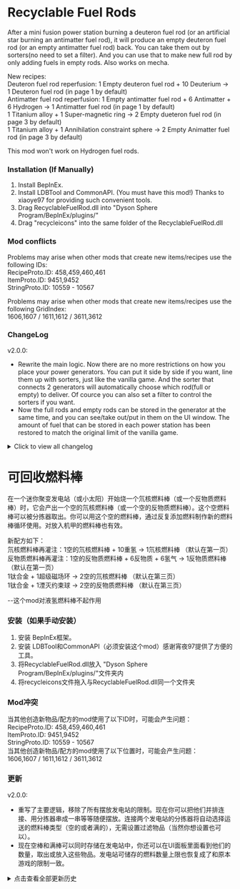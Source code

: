 # Recyclable Fuel Rods

After a mini fusion power station burning a deuteron fuel rod (or an artificial star burning an antimatter fuel rod), it will produce an empty deuteron fuel rod (or an empty antimatter fuel rod) back. You can take them out by sorters(no need to set a filter). And you can use that to make new full rod by only adding fuels in empty rods. Also works on mecha. 

New recipes:   
Deuteron fuel rod reperfusion: 1 Empty deuteron fuel rod + 10 Deuterium -> 1 Deuteron fuel rod   (in page 1 by default)  
Antimatter fuel rod reperfusion: 1 Empty antimatter fuel rod + 6 Antimatter + 6 Hydrogen -> 1 Antimatter fuel rod   (in page 1 by default)    
1 Titanium alloy + 1 Super-magnetic ring -> 2 Empty dueteron fuel rod    (in page 3 by default)   
1 Titanium alloy + 1 Annihilation constraint sphere -> 2 Empty Animatter fuel rod   (in page 3 by default)    

This mod won't work on Hydrogen fuel rods. 

### Installation (If Manually)

1. Install BepInEx.   
2. Install LDBTool and CommonAPI. (You must have this mod!) Thanks to xiaoye97 for providing such convenient tools.   
3. Drag RecyclableFuelRod.dll into "Dyson Sphere Program/BepInEx/plugins/"   
4. Drag "recycleicons" into the same folder of the RecyclableFuelRod.dll  

### Mod conflicts

Problems may arise when other mods that create new items/recipes use the following IDs:   
RecipeProto.ID: 458,459,460,461   
ItemProto.ID: 9451,9452   
StringProto.ID: 10559 - 10567   

Problems may arise when other mods that create new items/recipes use the following GridIndex:   
1606,1607 / 1611,1612 / 3611,3612   

### ChangeLog

v2.0.0: 
 - Rewrite the main logic. Now there are no more restrictions on how you place your power generators. You can put it side by side if you want, line them up with sorters, just like the vanilla game. And the sorter that connects 2 generators will automatically choose which rod(full or empty) to deliver. Of cource you can also set a filter to control the sorters if you want.
 - Now the full rods and empty rods can be stored in the generator at the same time, and you can see/take out/put in them on the UI window. The amount of fuel that can be stored in each power station has been restored to match the original limit of the vanilla game.  


<details>
  <summary> Click to view all changelog </summary>  

the versions before v1.1.9 have some limitations when you build the generators:  
--After installing this mod, the mini fusion power station and artificial star can only storage one fuel rod (full or empty) now (if by sorter). If you put more than one rods by your hand, the full-fuel rods will not become empty rods except for the last one.   
--In that case, you can no longer build "mini fusion power stations or artificial stars" side by side (Does not affect thermal power stations). Because these two kinds of power stations can only get fuel from the conveyor belt, but not from other power stations. And in order to take out the empty fuel rods, you also need to build conveyor belts to transport the empty fuel rods away (but not necessary, see the next note) .   
--To prevent the power station from being unable to receive new fuel rod due to the blockage of empty fuel rods, If a power station ran out off fuel inside, and there is still empty rod which have not been taken away, The power station will still accept new full-fuel rod, and the original empty rod will disappear. 

v1.1.8 and v1.1.9: Use CommonAPI instead of MoreProtoPages to select the empty rods. The MoreProtoPages mod has been deprecated.

v1.1.7: Add the recipe to make the empty rod. You can see it in the 3rd page if you install the MoreProtoPages mod.   
          Fix the problem that you can't find empty rods in ILS or PLS. Now you can select them in the 3rd page.    
          Reduced time consumption of reperfusion recipes to match the vanilla recipes.  

v1.1.6: Now the mecha will return an empty rod when it burns out a fuel rod. Fix two description text errors.

v1.1.5: Update for game version 0.9.24.11182. (2022-1-20). After you update this mod, you MUST DELETE the temp fix .dll file, if you've downloaded it from my github. (named RFRTempPatch.dll) Because this two dll files are in conflict with each other.

v1.1.4: Modify the recipe of Antimatter fuel rod reperfusion(Antimatter & Hydrogen: 10 to 6) to make it consistent with the game update. 

v1.1.3: Correct a description text error. 

v1.1.2: Fix a bug that you can not select the empty rods as cargo in the ILS or PLS. 

v1.1.0 & v1.1.1: Fix a bug that may cause errors and abnormal performance when manually crafting deuteron fuel rods. 

v1.0.1: Fix a bug that may cause the abnormal consumption speed (5x) of the fuel rods. 
</details>

# 可回收燃料棒

在一个迷你聚变发电站（或小太阳）开始烧一个氘核燃料棒（或一个反物质燃料棒）时，它会产出一个空的氘核燃料棒（或一个空的反物质燃料棒）。这个空燃料棒可以被分拣器取出。你可以用这个空的燃料棒，通过反复添加燃料制作新的燃料棒循环使用。对放入机甲的燃料棒也有效。

新配方如下：   
氘核燃料棒再灌注：1空的氘核燃料棒 + 10重氢 -> 1氘核燃料棒   （默认在第一页）  
反物质燃料棒再灌注：1空的反物质燃料棒 + 6反物质 + 6氢气 -> 1反物质燃料棒    （默认在第一页）  
1钛合金 + 1超级磁场环 -> 2空的氘核燃料棒  （默认在第三页）  
1钛合金 + 1湮灭约束球 -> 2空的反物质燃料棒  （默认在第三页）  

--这个mod对液氢燃料棒不起作用   
 

### 安装（如果手动安装）

1. 安装 BepInEx框架。   
2. 安装 LDBTool和CommonAPI（必须安装这个mod）感谢宵夜97提供了方便的工具。   
3. 将RecyclableFuelRod.dll放入 "Dyson Sphere Program/BepInEx/plugins/"文件夹内    
4. 将recycleicons文件拖入与RecyclableFuelRod.dll同一个文件夹  

### Mod冲突

当其他创造新物品/配方的mod使用了以下ID时，可能会产生问题：   
RecipeProto.ID: 458,459,460,461   
ItemProto.ID: 9451,9452   
StringProto.ID: 10559 - 10567   
当其他创造新物品/配方的mod使用了以下位置时，可能会产生问题：   
1606,1607 / 1611,1612 / 3611,3612   

### 更新

v2.0.0: 
 - 重写了主要逻辑，移除了所有摆放发电站的限制。现在你可以把他们并排连接、用分拣器串成一串等等随便摆放。连接两个发电站的分拣器将自动选择运送的燃料棒类型（空的或者满的），无需设置过滤物品（当然你想设置也可以）。  
 - 现在空棒和满棒可以同时存储在发电站中，你还可以在UI面板里面看到他们的数量，取出或放入这些物品。发电站可储存的燃料数量上限也恢复成了和原本游戏的限制一致。 

<details>
  <summary> 点击查看全部更新历史 </summary>  

在v1.1.9以前的版本，使用这个mod有诸多限制：  
--安装这个mod后，迷你聚变发电站和小太阳最多只能储存一个燃料棒（或一个空的燃料棒），如果是被分拣器抓进来的话。如果你非要手动一下子塞入多个燃料棒，那么这些燃料棒都不能产生空的燃料棒，除了最后一个。   
--在这种情况下，你不再能并排建造迷你聚变发电站和小太阳（不影响燃烧发电站），因为这两种发电站都只能从传送带上获取燃料，而不能从其他发电站获取燃料。而且为了取出空的燃料棒，你还需要配置一条输出传送带将空的燃料棒运走（但不是必须的，见下一条）。   
--为了防止空燃料棒堵塞导致发电站无法接受新的燃料棒，如果发电站内部的燃料被消耗干净，而空燃料棒仍然没有被运走，发电站还是会接受新的满燃料棒，但是上次的空燃料棒会消失掉。  

v1.1.8 - v1.1.9: 使用CommonAPI来选择空的燃料棒。原本的mod MoreProtoPages已被弃用。

v1.1.7: 新增了制造空燃料棒的配方，他们默认在第三页，因此你需要安装MoreProtoPages mod来看到他们。  
          修复了物流塔中找不到空燃料棒的问题，现在你可以在第三页选择空燃料棒来作为物流塔的货物。  
          减少再灌注配方的时间消耗来与游戏本体配方相匹配。  

v1.1.6: 现在，机甲烧尽燃料棒后也会返还一个空的燃料棒。更正了两处表述文本的错误。

v1.1.5: 更新以适配游戏版本0.9.24.11182（游戏更新于2022-1-20）请注意，如果你之前从我的github下载过这个mod的临时修复版本，请务必删除那个dll文件（名字叫RFRTempPatch.dll）！！！因为二者是冲突的。

v1.1.4: 修改反物质燃料棒再灌注的配方（反物质和氢气消耗10 -> 6），使其与游戏更新一致。

v1.1.3: 更正一个描述文本错误。

v1.1.2: 修复一个bug，该bug曾导致你无法在物流站里面选择空的燃料棒。

v1.1.0 & v1.1.1: 修复一个bug，该bug曾导致手动合成氘核燃料棒时的不正确表现，以及ArgumentOutOfRange（曾与QTools不兼容，目前已修复）或IndexOutOfRange报错。

v1.0.1: 修复一个bug，该bug曾导致发电站以5倍的速度消耗燃料棒。
</details>